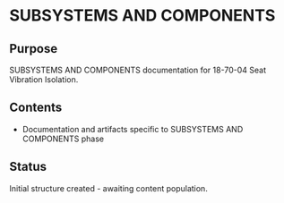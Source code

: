 # SUBSYSTEMS AND COMPONENTS

## Purpose
SUBSYSTEMS AND COMPONENTS documentation for 18-70-04 Seat Vibration Isolation.

## Contents
- Documentation and artifacts specific to SUBSYSTEMS AND COMPONENTS phase

## Status
Initial structure created - awaiting content population.
